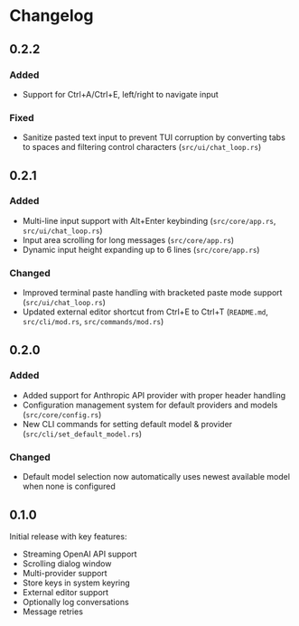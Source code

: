 # Changelog

## 0.2.2

### Added
- Support for Ctrl+A/Ctrl+E, left/right to navigate input

### Fixed
- Sanitize pasted text input to prevent TUI corruption by converting tabs to spaces and filtering control characters (`src/ui/chat_loop.rs`)

## 0.2.1

### Added  
- Multi-line input support with Alt+Enter keybinding (`src/core/app.rs`, `src/ui/chat_loop.rs`)  
- Input area scrolling for long messages (`src/core/app.rs`)  
- Dynamic input height expanding up to 6 lines (`src/core/app.rs`)  

### Changed  
- Improved terminal paste handling with bracketed paste mode support (`src/ui/chat_loop.rs`)  
- Updated external editor shortcut from Ctrl+E to Ctrl+T (`README.md`, `src/cli/mod.rs`, `src/commands/mod.rs`)

## 0.2.0

### Added  

- Added support for Anthropic API provider with proper header handling  
- Configuration management system for default providers and models (`src/core/config.rs`)  
- New CLI commands for setting default model & provider (`src/cli/set_default_model.rs`)  

### Changed  
- Default model selection now automatically uses newest available model when none is configured  

## 0.1.0

Initial release with key features:
- Streaming OpenAI API support
- Scrolling dialog window
- Multi-provider support
- Store keys in system keyring
- External editor support
- Optionally log conversations
- Message retries
